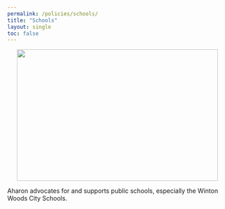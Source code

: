 ```yaml
---
permalink: /policies/schools/
title: "Schools"
layout: single
toc: false
---
```


<p align="center">
  <img width="460" height="300" src="https://raw.githubusercontent.com/aharonbrownforestpark/aharonbrownforestpark.github.io/master/assets/images/AharonSchool.png">
</p>

Aharon advocates for and supports public schools, especially the Winton Woods City Schools.
